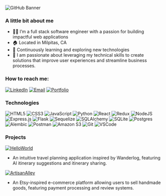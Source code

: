 ![GitHub Banner](https://github.com/user-attachments/assets/5b769454-8921-4d94-ae26-2b72fb75dd70)

### A little bit about me
- 👩‍💻 I’m a full stack software engineer with a passion for building impactful web applications
- 🏠 Located in Milpitas, CA
- 🌱 Continuously learning and exploring new technologies
- 🩷 I am passionate about leveraging my technical skills to create solutions that improve user experiences and streamline business processes.

### How to reach me: 
[![LinkedIn](https://img.shields.io/badge/LinkedIn-0077B5?style=for-the-badge&logo=linkedin&logoColor=white)](https://www.linkedin.com/in/sarah-yue-jiang/)
[![Email](https://img.shields.io/badge/Gmail-D14836?style=for-the-badge&logo=gmail&logoColor=white)](mailto:sarahjiangy@hotmail.com)
[![Portfolio](https://img.shields.io/badge/Portfolio-%23433878?style=for-the-badge)](https://portfolio-sarah-jiang.netlify.app/)

### Technologies
 ![HTML5](https://img.shields.io/badge/html5-%23E34F26.svg?style=for-the-badge&logo=html5&logoColor=white)
 ![CSS3](https://img.shields.io/badge/css3-%231572B6.svg?style=for-the-badge&logo=css3&logoColor=white)
 ![JavaScript](https://img.shields.io/badge/javascript-%23323330.svg?style=for-the-badge&logo=javascript&logoColor=%23F7DF1E)
 ![Python](https://img.shields.io/badge/python-3670A0?style=for-the-badge&logo=python&logoColor=ffdd54)
 ![React](https://img.shields.io/badge/react-%2320232a.svg?style=for-the-badge&logo=react&logoColor=%2361DAFB)
 ![Redux](https://img.shields.io/badge/redux-%23593d88.svg?style=for-the-badge&logo=redux&logoColor=white)
 ![NodeJS](https://img.shields.io/badge/node.js-6DA55F?style=for-the-badge&logo=node.js&logoColor=white)
 ![Express.js](https://img.shields.io/badge/express.js-%23404d59.svg?style=for-the-badge&logo=express&logoColor=%2361DAFB)
 ![Flask](https://img.shields.io/badge/flask-%23000.svg?style=for-the-badge&logo=flask&logoColor=white)
 ![Sequelize](https://img.shields.io/badge/Sequelize-52B0E7?style=for-the-badge&logo=Sequelize&logoColor=white)
 ![SQLAlchemy](https://img.shields.io/badge/SQLAlchemy-red?style=for-the-badge&logo=SQLAlchemy&logoColor=white)
 ![SQLite](https://img.shields.io/badge/sqlite-%2307405e.svg?style=for-the-badge&logo=sqlite&logoColor=white)
 ![Postgres](https://img.shields.io/badge/postgres-%23316192.svg?style=for-the-badge&logo=postgresql&logoColor=white)
 ![Alembic](https://img.shields.io/badge/Alembic-%23F79A32.svg?style=for-the-badge&logo=alembic&logoColor=white)
 ![Postman](https://img.shields.io/badge/Postman-FF6C37?style=for-the-badge&logo=postman&logoColor=white)
 ![Amazon S3](https://img.shields.io/badge/Amazon_S3-569A31?style=for-the-badge&logo=amazon-s3&logoColor=white)
 ![Git](https://img.shields.io/badge/git-%23F05033.svg?style=for-the-badge&logo=git&logoColor=white)
 ![VSCode](https://img.shields.io/badge/VSCode-%23007ACC.svg?style=for-the-badge&logo=visual-studio-code&logoColor=white)

### Projects
[![HelloWorld](https://img.shields.io/badge/HelloWorld-4CAF50?style=for-the-badge)](https://travelshare-by-sarah.onrender.com/)
- An intuitive travel planning application inspired by Wanderlog, featuring AI itinerary suggestions and itinerary sharing.
  
[![ArtisanAlley](https://img.shields.io/badge/ArtisanAlley-FD5C40?style=for-the-badge)](https://artisan-alley.onrender.com/)
- An Etsy-inspired e-commerce platform allowing users to sell handmade goods, featuring payment processing and review systems.

